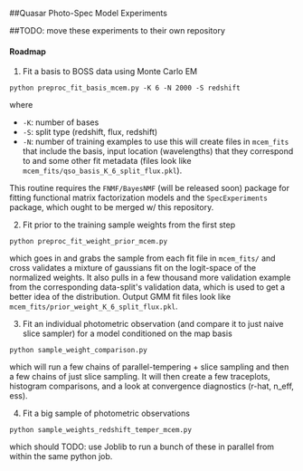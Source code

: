 

##Quasar Photo-Spec Model Experiments

##TODO: move these experiments to their own repository 

#### Roadmap

1. Fit a basis to BOSS data using Monte Carlo EM
  ```
  python preproc_fit_basis_mcem.py -K 6 -N 2000 -S redshift
  ```
  where
  * `-K`: number of bases
  * `-S`: split type (redshift, flux, redshift)
  * `-N`: number of training examples to use
  this will create files in `mcem_fits` that include the basis, input location (wavelengths) that they correspond to and some other fit metadata (files look like `mcem_fits/qso_basis_K_6_split_flux.pkl`).

  This routine requires the `FNMF/BayesNMF` (will be released soon) package for fitting functional matrix factorization models and the `SpecExperiments` package, which ought to be merged w/ this repository. 
  

2. Fit prior to the training sample weights from the first step 
  ```
  python preproc_fit_weight_prior_mcem.py
  ```
  which goes in and grabs the sample from each fit file in `mcem_fits/` and cross validates a mixture of gaussians fit on the logit-space of the normalized weights.  It also pulls in a few thousand more validation example from the corresponding data-split's validation data, which is used to get a better idea of the distribution.  Output GMM fit files look like `mcem_fits/prior_weight_K_6_split_flux.pkl`. 

3. Fit an individual photometric observation (and compare it to just naive slice sampler) for a model conditioned on the map basis
  ```
  python sample_weight_comparison.py
  ```
  which will run a few chains of parallel-tempering + slice sampling and then a few chains of just slice sampling. It will then create a few traceplots, histogram comparisons, and a look at convergence diagnostics (r-hat, n_eff, ess). 
  
4. Fit a big sample of photometric observations
  ```
  python sample_weights_redshift_temper_mcem.py 
  ```
  which should 
  TODO: use Joblib to run a bunch of these in parallel from within the same python job. 

  

